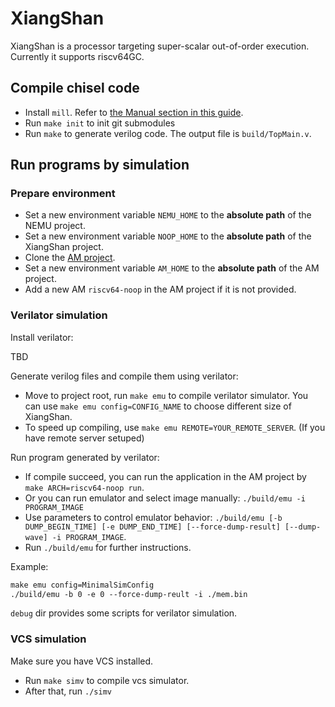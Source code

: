 # XiangShan

XiangShan is a processor targeting super-scalar out-of-order execution.
Currently it supports riscv64GC.

## Compile chisel code

* Install `mill`. Refer to [the Manual section in this guide][mill].
* Run `make init` to init git submodules
* Run `make` to generate verilog code. The output file is `build/TopMain.v`.

[mill]: http://lihaoyi.com/mill#manual

## Run programs by simulation

### Prepare environment

* Set a new environment variable `NEMU_HOME` to the **absolute path** of the NEMU project.
* Set a new environment variable `NOOP_HOME` to the **absolute path** of the XiangShan project.
* Clone the [AM project](https://github.com/NJU-ProjectN/nexus-am.git).
* Set a new environment variable `AM_HOME` to the **absolute path** of the AM project.
* Add a new AM `riscv64-noop` in the AM project if it is not provided.

### Verilator simulation

Install verilator:

TBD

Generate verilog files and compile them using verilator:
* Move to project root, run `make emu` to compile verilator simulator. You can use `make emu config=CONFIG_NAME` to choose different size of XiangShan.
* To speed up compiling, use `make emu REMOTE=YOUR_REMOTE_SERVER`. (If you have remote server setuped)

Run program generated by verilator:
* If compile succeed, you can run the application in the AM project by `make ARCH=riscv64-noop run`.
* Or you can run emulator and select image manually: `./build/emu -i PROGRAM_IMAGE`
* Use parameters to control emulator behavior: `./build/emu [-b DUMP_BEGIN_TIME] [-e DUMP_END_TIME] [--force-dump-result] [--dump-wave] -i PROGRAM_IMAGE`.
* Run `./build/emu` for further instructions.

Example:
```makefile
make emu config=MinimalSimConfig
./build/emu -b 0 -e 0 --force-dump-reult -i ./mem.bin
```

`debug` dir provides some scripts for verilator simulation.

### VCS simulation

Make sure you have VCS installed.

* Run `make simv` to compile vcs simulator.
* After that, run `./simv`